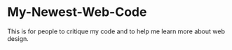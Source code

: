 # My-Newest-Web-Code
This is for people to critique my code and to help me learn more about web design.
